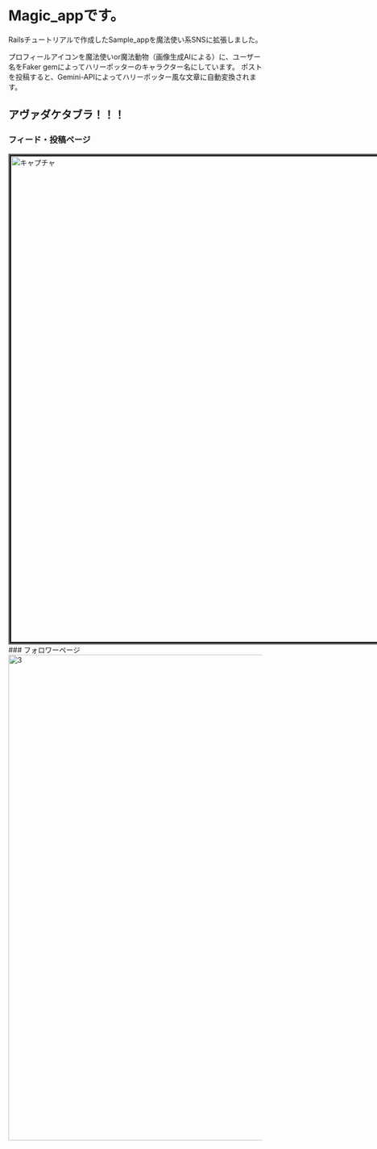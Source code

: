 # Magic_appです。
Railsチュートリアルで作成したSample_appを魔法使い系SNSに拡張しました。

プロフィールアイコンを魔法使いor魔法動物（画像生成AIによる）に、ユーザー名をFaker gemによってハリーポッターのキャラクター名にしています。
ポストを投稿すると、Gemini-APIによってハリーポッター風な文章に自動変換されます。

## アヴァダケタブラ！！！

### フィード・投稿ページ
<div style="border: 3px solid #666; display: inline-block;">
  <img width="1192" height="964" alt="キャプチャ" src="https://github.com/user-attachments/assets/70e1c130-1961-40fd-9704-70a2497e6d92" style="border: 2px solid black;" />
</div>
### フォロワーページ
<img width="1191" height="964" alt="3" src="https://github.com/user-attachments/assets/e13c3165-6c47-45fe-af37-af17c429e17c" />

